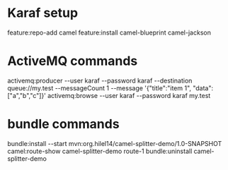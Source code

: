# Karaf setup
feature:repo-add camel
feature:install camel-blueprint camel-jackson

# ActiveMQ commands
activemq:producer --user karaf --password karaf --destination queue://my.test --messageCount 1 --message '{"title":"item 1", "data": ["a","b","c"]}'
activemq:browse --user karaf --password karaf my.test

# bundle commands
bundle:install --start mvn:org.hilel14/camel-splitter-demo/1.0-SNAPSHOT
camel:route-show camel-splitter-demo route-1
bundle:uninstall camel-splitter-demo
